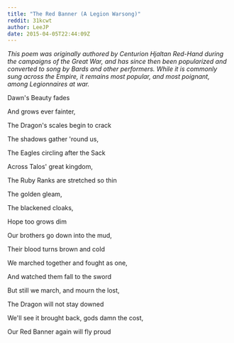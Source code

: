 ```yaml
---
title: "The Red Banner (A Legion Warsong)"
reddit: 31kcwt
author: LeeJP
date: 2015-04-05T22:44:09Z
---
```


*This poem was originally authored by Centurion Hjaltan Red-Hand during the campaigns of the Great War, and has since then been popularized and converted to song by Bards and other performers. While it is commonly sung across the Empire, it remains most popular, and most poignant, among Legionnaires at war.*

Dawn's Beauty fades

And grows ever fainter, 

The Dragon's scales begin to crack



The shadows gather 'round us,

The Eagles circling after the Sack



Across Talos' great kingdom,

The Ruby Ranks are stretched so thin



The golden gleam,

The blackened cloaks, 

Hope too grows dim



Our brothers go down into the mud,

Their blood turns brown and cold

We marched together and fought as one,

And watched them fall to the sword



But still we march, and mourn the lost,

The Dragon will not stay downed

We'll see it brought back, gods damn the cost,

Our Red Banner again will fly proud

